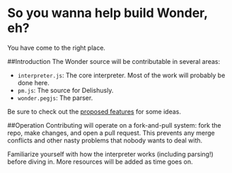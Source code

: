 # So you wanna help build Wonder, eh?
You have come to the right place.

##Introduction
The Wonder source will be contributable in several areas:

- `interpreter.js`: The core interpreter. Most of the work will probably be done here.
- `pm.js`: The source for Delishusly.
- `wonder.pegjs`: The parser.

Be sure to check out the [proposed features](https://github.com/wonderlang/wonder/projects) for some ideas.

##Operation
Contributing will operate on a fork-and-pull system: fork the repo, make changes, and open a pull request. This prevents any merge conflicts and other nasty problems that nobody wants to deal with.

Familiarize yourself with how the interpreter works (including parsing!) before diving in. More resources will be added as time goes on.
